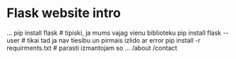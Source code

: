 # Flask website intro

...
pip install flask # tipiski, ja mums vajag vienu biblioteku
pip install flask --user # tikai tad ja nav tiesibu un pirmais izlido ar error
pip install -r requirments.txt # parasti izmantojam so
...
/about
/contact
